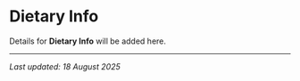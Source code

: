 # Dietary Info

Details for **Dietary Info** will be added here.

---

*Last updated: 18 August 2025*